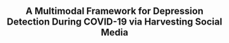 <div align="center">

## A Multimodal Framework for Depression Detection During COVID-19 via Harvesting Social Media

</div>
